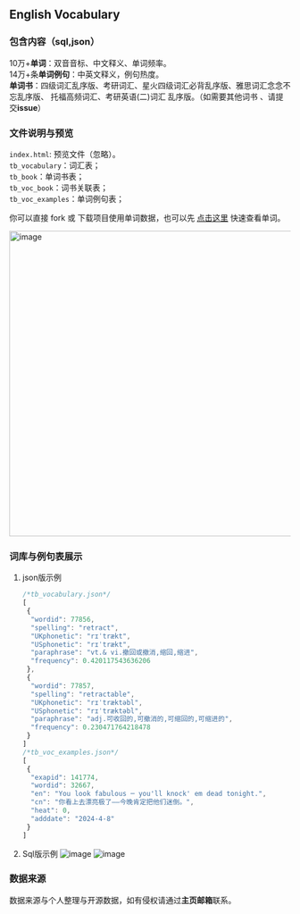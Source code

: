 ## English Vocabulary

### 包含内容（sql,json）
10万+**单词**：双音音标、中文释义、单词频率。  
14万+条**单词例句**：中英文释义，例句热度。  
**单词书**：四级词汇乱序版、考研词汇、星火四级词汇必背乱序版、雅思词汇念念不忘乱序版、
托福高频词汇、考研英语(二)词汇 乱序版。（如需要其他词书 、请提交**issue**）

### 文件说明与预览
`index.html`: 预览文件（忽略）。  
`tb_vocabulary`：词汇表；  
`tb_book`：单词书表；  
`tb_voc_book`：词书关联表；  
`tb_voc_examples`：单词例句表；  

你可以直接 fork 或 下载项目使用单词数据，也可以先 [点击这里](https://preview-voc.netlify.app/) 快速查看单词。

<img width="1215" height="547" alt="image" src="https://github.com/user-attachments/assets/37a93087-20ea-4784-b42a-c14c46e5bc1d" />


### 词库与例句表展示
1. json版示例
   ```js
   /*tb_vocabulary.json*/
   [
    {
     "wordid": 77856,
     "spelling": "retract",
     "UKphonetic": "rɪˈtrækt",
     "USphonetic": "rɪˈtrækt",
     "paraphrase": "vt.& vi.撤回或撤消,缩回,缩进",
     "frequency": 0.420117543636206
    },
    {
     "wordid": 77857,
     "spelling": "retractable",
     "UKphonetic": "rɪˈtræktəbl",
     "USphonetic": "rɪˈtræktəbl",
     "paraphrase": "adj.可收回的,可撤消的,可缩回的,可缩进的",
     "frequency": 0.230471764218478
    }
   ]
   /*tb_voc_examples.json*/
   [
    {
     "exapid": 141774,
     "wordid": 32667,
     "en": "You look fabulous ─ you'll knock' em dead tonight.",
     "cn": "你看上去漂亮极了——今晚肯定把他们迷倒。",
     "heat": 0,
     "adddate": "2024-4-8"
    }
   ]
   ```
2. Sql版示例
![image](https://github.com/user-attachments/assets/563ec389-5370-4970-b5d3-3806443c962f)
![image](https://github.com/user-attachments/assets/e7ef83c9-37a8-4998-ba2a-3e9ae52a68e3)

### 数据来源
数据来源与个人整理与开源数据，如有侵权请通过**主页邮箱**联系。

